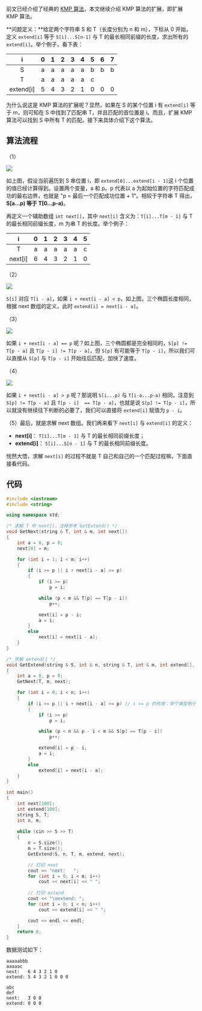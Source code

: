 前文已经介绍了经典的 [KMP 算法](https://ethsonliu.com/2018/04/kmp.html)，本文继续介绍 KMP 算法的扩展，即扩展 KMP 算法。

**问题定义：**给定两个字符串 S 和 T（长度分别为 n 和 m），下标从 0 开始，定义 `extend[i]` 等于 `S[i]...S[n-1]` 与 T 的最长相同前缀的长度，求出所有的 `extend[i]`。举个例子，看下表：

|     i     |  0   |  1   |  2   |  3   |  4   |  5   |  6   |  7   |
| :-------: | :--: | :--: | :--: | :--: | :--: | :--: | :--: | :--: |
|     S     |  a   |  a   |  a   |  a   |  a   |  b   |  b   |  b   |
|     T     |  a   |  a   |  a   |  a   |  a   |  c   |      |      |
| extend[i] |  5   |  4   |  3   |  2   |  1   |  0   |  0   |  0   |

为什么说这是 KMP 算法的扩展呢？显然，如果在 S 的某个位置 i 有 `extend[i]` 等于 m，则可知在 S 中找到了匹配串 T，并且匹配的首位置是 i。而且，扩展 KMP 算法可以找到 S 中所有 T 的匹配。接下来具体介绍下这个算法。

## 算法流程

（1）

![](https://resource.ethsonliu.com/image/20190612_01.png)

如上图，假设当前遍历到 S 串位置 i，即 `extend[0]...extend[i - 1]`这 i 个位置的值已经计算得到。设置两个变量，a 和 p。p 代表以 a 为起始位置的字符匹配成功的最右边界，也就是 "p = 最后一个匹配成功位置 + 1"。相较于字符串 T 得出，**S[a...p) 等于 T[0...p-a)**。

再定义一个辅助数组 `int next[]`，其中 `next[i]` 含义为：`T[i]...T[m - 1]` 与 T 的最长相同前缀长度，m 为串 T 的长度。举个例子：

|    i    |  0   |  1   |  2   |  3   |  4   |  5   |
| :-----: | :--: | :--: | :--: | :--: | :--: | :--: |
|    T    |  a   |  a   |  a   |  a   |  a   |  c   |
| next[i] |  6   |  4   |  3   |  2   |  1   |  0   |

（2）

![](https://resource.ethsonliu.com/image/20190612_02.png)

`S[i]` 对应 `T[i - a]`，如果 `i + next[i - a] < p`，如上图，三个椭圆长度相同，根据 next 数组的定义，此时 `extend[i] = next[i - a]`。

（3）

![](https://resource.ethsonliu.com/image/20190612_03.png)

如果 `i + next[i - a] == p` 呢？如上图，三个椭圆都是完全相同的，`S[p] != T[p - a]` 且 `T[p - i] != T[p - a]`，但 `S[p]` 有可能等于 `T[p - i]`，所以我们可以直接从 `S[p]` 与 `T[p - i]` 开始往后匹配，加快了速度。

（4）

![](https://resource.ethsonliu.com/image/20190612_04.png)

如果 `i + next[i - a] > p` 呢？那说明 `S[i...p)` 与 `T[i-a...p-a)` 相同，注意到 `S[p] != T[p - a]` 且 `T[p - i]  == T[p - a]`，也就是说 `S[p] != T[p - i]`，所以就没有继续往下判断的必要了，我们可以直接将 `extend[i]` 赋值为 `p - i`。

（5）最后，就是求解 next 数组。我们再来看下 `next[i]` 与 `extend[i]` 的定义：

- **next[i]**： `T[i]...T[m - 1]` 与 T 的最长相同前缀长度；
- **extend[i]**： `S[i]...S[n - 1]` 与 T 的最长相同前缀长度。

恍然大悟，求解 `next[i]` 的过程不就是 T 自己和自己的一个匹配过程嘛，下面直接看代码。

## 代码

```c++
#include <iostream>
#include <string>

using namespace std;

/* 求解 T 中 next[]，注释参考 GetExtend() */
void GetNext(string & T, int & m, int next[])
{
    int a = 0, p = 0;
    next[0] = m;

    for (int i = 1; i < m; i++)
    {
        if (i >= p || i + next[i - a] >= p)
        {
            if (i >= p)
                p = i;

            while (p < m && T[p] == T[p - i])
                p++;

            next[i] = p - i;
            a = i;
        }
        else
            next[i] = next[i - a];
    }
}

/* 求解 extend[] */
void GetExtend(string & S, int & n, string & T, int & m, int extend[], int next[])
{
    int a = 0, p = 0;
    GetNext(T, m, next);

    for (int i = 0; i < n; i++)
    {
        if (i >= p || i + next[i - a] >= p) // i >= p 的作用：举个典型例子，S 和 T 无一字符相同
        {
            if (i >= p)
                p = i;

            while (p < n && p - i < m && S[p] == T[p - i])
                p++;

            extend[i] = p - i;
            a = i;
        }
        else
            extend[i] = next[i - a];
    }
}

int main()
{
    int next[100];
    int extend[100];
    string S, T;
    int n, m;
    
    while (cin >> S >> T)
    {
        n = S.size();
        m = T.size();
        GetExtend(S, n, T, m, extend, next);

        // 打印 next
        cout << "next:   ";
        for (int i = 0; i < m; i++)
            cout << next[i] << " ";
 
        // 打印 extend
        cout << "\nextend: ";
        for (int i = 0; i < n; i++)
            cout << extend[i] << " ";

        cout << endl << endl;
    }
    return 0;
}
```

数据测试如下：

```plaintext
aaaaabbb
aaaaac
next:   6 4 3 2 1 0
extend: 5 4 3 2 1 0 0 0

abc
def
next:   3 0 0
extend: 0 0 0
```